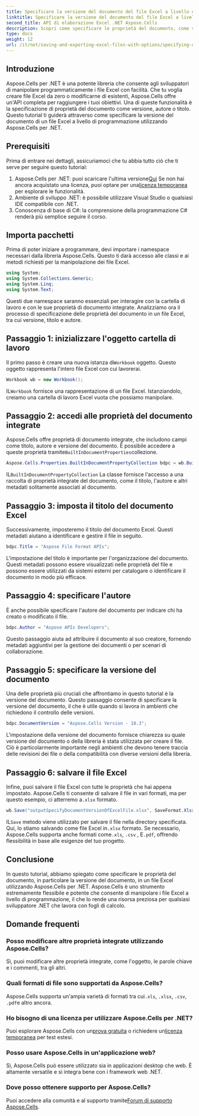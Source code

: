 ```yaml
---
title: Specificare la versione del documento del file Excel a livello di programmazione in .NET
linktitle: Specificare la versione del documento del file Excel a livello di programmazione in .NET
second_title: API di elaborazione Excel .NET Aspose.Cells
description: Scopri come specificare le proprietà del documento, come versione, autore e titolo, in un file Excel a livello di programmazione utilizzando Aspose.Cells per .NET con istruzioni dettagliate.
type: docs
weight: 12
url: /it/net/saving-and-exporting-excel-files-with-options/specifying-document-version-of-excel-file/
---
```

## Introduzione
Aspose.Cells per .NET è una potente libreria che consente agli sviluppatori di manipolare programmaticamente i file Excel con facilità. Che tu voglia creare file Excel da zero o modificarne di esistenti, Aspose.Cells offre un'API completa per raggiungere i tuoi obiettivi. Una di queste funzionalità è la specificazione di proprietà del documento come versione, autore o titolo. Questo tutorial ti guiderà attraverso come specificare la versione del documento di un file Excel a livello di programmazione utilizzando Aspose.Cells per .NET.
## Prerequisiti
Prima di entrare nei dettagli, assicuriamoci che tu abbia tutto ciò che ti serve per seguire questo tutorial:
1.  Aspose.Cells per .NET: puoi scaricare l'ultima versione[Qui](https://releases.aspose.com/cells/net/) Se non hai ancora acquistato una licenza, puoi optare per una[licenza temporanea](https://purchase.aspose.com/temporary-license/) per esplorare le funzionalità.
2. Ambiente di sviluppo .NET: è possibile utilizzare Visual Studio o qualsiasi IDE compatibile con .NET.
3. Conoscenza di base di C#: la comprensione della programmazione C# renderà più semplice seguire il corso.
## Importa pacchetti
Prima di poter iniziare a programmare, devi importare i namespace necessari dalla libreria Aspose.Cells. Questo ti darà accesso alle classi e ai metodi richiesti per la manipolazione dei file Excel.
```csharp
using System;
using System.Collections.Generic;
using System.Linq;
using System.Text;
```
Questi due namespace saranno essenziali per interagire con la cartella di lavoro e con le sue proprietà di documento integrate.
Analizziamo ora il processo di specificazione delle proprietà del documento in un file Excel, tra cui versione, titolo e autore.
## Passaggio 1: inizializzare l'oggetto cartella di lavoro
 Il primo passo è creare una nuova istanza di`Workbook` oggetto. Questo oggetto rappresenta l'intero file Excel con cui lavorerai.
```csharp
Workbook wb = new Workbook();
```
 IL`Workbook` fornisce una rappresentazione di un file Excel. Istanziandolo, creiamo una cartella di lavoro Excel vuota che possiamo manipolare.
## Passaggio 2: accedi alle proprietà del documento integrate
Aspose.Cells offre proprietà di documento integrate, che includono campi come titolo, autore e versione del documento. È possibile accedere a queste proprietà tramite`BuiltInDocumentProperties`collezione.
```csharp
Aspose.Cells.Properties.BuiltInDocumentPropertyCollection bdpc = wb.BuiltInDocumentProperties;
```
 IL`BuiltInDocumentPropertyCollection` La classe fornisce l'accesso a una raccolta di proprietà integrate del documento, come il titolo, l'autore e altri metadati solitamente associati al documento.
## Passaggio 3: imposta il titolo del documento Excel
Successivamente, imposteremo il titolo del documento Excel. Questi metadati aiutano a identificare e gestire il file in seguito.
```csharp
bdpc.Title = "Aspose File Format APIs";
```
L'impostazione del titolo è importante per l'organizzazione del documento. Questi metadati possono essere visualizzati nelle proprietà del file e possono essere utilizzati da sistemi esterni per catalogare o identificare il documento in modo più efficace.
## Passaggio 4: specificare l'autore
È anche possibile specificare l'autore del documento per indicare chi ha creato o modificato il file.
```csharp
bdpc.Author = "Aspose APIs Developers";
```
Questo passaggio aiuta ad attribuire il documento al suo creatore, fornendo metadati aggiuntivi per la gestione dei documenti o per scenari di collaborazione.
## Passaggio 5: specificare la versione del documento
Una delle proprietà più cruciali che affrontiamo in questo tutorial è la versione del documento. Questo passaggio consente di specificare la versione del documento, il che è utile quando si lavora in ambienti che richiedono il controllo delle versioni.
```csharp
bdpc.DocumentVersion = "Aspose.Cells Version - 18.3";
```
L'impostazione della versione del documento fornisce chiarezza su quale versione del documento o della libreria è stata utilizzata per creare il file. Ciò è particolarmente importante negli ambienti che devono tenere traccia delle revisioni dei file o della compatibilità con diverse versioni della libreria.
## Passaggio 6: salvare il file Excel
 Infine, puoi salvare il file Excel con tutte le proprietà che hai appena impostato. Aspose.Cells ti consente di salvare il file in vari formati, ma per questo esempio, ci atterremo a`.xlsx` formato.
```csharp
wb.Save("outputSpecifyDocumentVersionOfExcelFile.xlsx", SaveFormat.Xlsx);
```
 IL`Save` metodo viene utilizzato per salvare il file nella directory specificata. Qui, lo stiamo salvando come file Excel in`.xlsx` formato. Se necessario, Aspose.Cells supporta anche formati come`.xls`, `.csv` , E`.pdf`, offrendo flessibilità in base alle esigenze del tuo progetto.
## Conclusione
In questo tutorial, abbiamo spiegato come specificare le proprietà del documento, in particolare la versione del documento, in un file Excel utilizzando Aspose.Cells per .NET. Aspose.Cells è uno strumento estremamente flessibile e potente che consente di manipolare i file Excel a livello di programmazione, il che lo rende una risorsa preziosa per qualsiasi sviluppatore .NET che lavora con fogli di calcolo.
## Domande frequenti
### Posso modificare altre proprietà integrate utilizzando Aspose.Cells?  
Sì, puoi modificare altre proprietà integrate, come l'oggetto, le parole chiave e i commenti, tra gli altri.
### Quali formati di file sono supportati da Aspose.Cells?  
 Aspose.Cells supporta un'ampia varietà di formati tra cui`.xls`, `.xlsx`, `.csv`, `.pdf`e altro ancora.
### Ho bisogno di una licenza per utilizzare Aspose.Cells per .NET?  
 Puoi esplorare Aspose.Cells con un[prova gratuita](https://releases.aspose.com/) o richiedere un[licenza temporanea](https://purchase.aspose.com/temporary-license/) per test estesi.
### Posso usare Aspose.Cells in un'applicazione web?  
Sì, Aspose.Cells può essere utilizzato sia in applicazioni desktop che web. È altamente versatile e si integra bene con i framework web .NET.
### Dove posso ottenere supporto per Aspose.Cells?  
 Puoi accedere alla comunità e al supporto tramite[Forum di supporto Aspose.Cells](https://forum.aspose.com/c/cells/9).